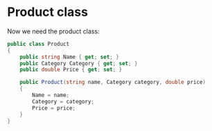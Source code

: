 # Product class
Now we need the product class:

```csharp
public class Product
{
    public string Name { get; set; }
    public Category Category { get; set; }
    public double Price { get; set; }

    public Product(string name, Category category, double price)
    {
        Name = name;
        Category = category;
        Price = price;
    }
}
```